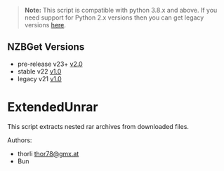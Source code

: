 > **Note:** This script is compatible with python 3.8.x and above.
If you need support for Python 2.x versions then you can get legacy versions [here](https://forum.nzbget.net/viewtopic.php?f=8&t=1690&hilit=extendedunrar).

## NZBGet Versions

- pre-release v23+  [v2.0](https://github.com/nzbgetcom/Extension-ExtendedUnrar/releases/tag/v2.0)
- stable  v22 [v1.0](https://github.com/nzbgetcom/Extension-ExtendedUnrar/releases/tag/v1.0)
- legacy  v21 [v1.0](https://github.com/nzbgetcom/Extension-ExtendedUnrar/releases/tag/v1.0)

# ExtendedUnrar

This script extracts nested rar archives from downloaded files.

Authors:
- thorli <thor78@gmx.at>
- Bun
